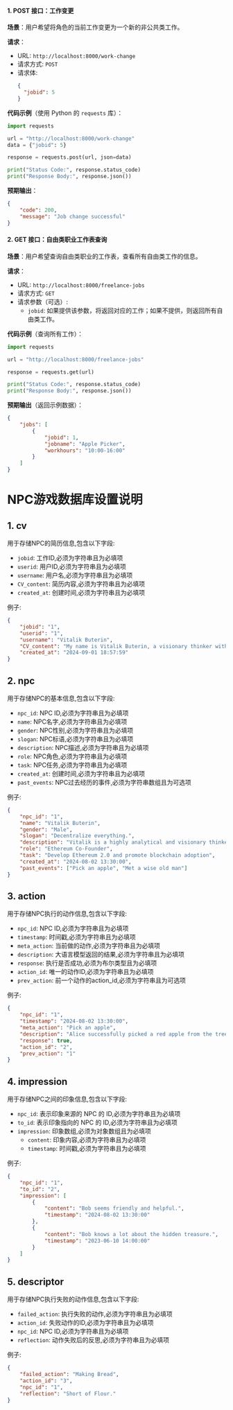 #### 1. **POST 接口：工作变更**

**场景**：用户希望将角色的当前工作变更为一个新的非公共类工作。

**请求**：
- URL: `http://localhost:8000/work-change`
- 请求方式: `POST`
- 请求体:
  ```json
  {
    "jobid": 5
  }
  ```

**代码示例**（使用 Python 的 `requests` 库）：

```python
import requests

url = "http://localhost:8000/work-change"
data = {"jobid": 5}

response = requests.post(url, json=data)

print("Status Code:", response.status_code)
print("Response Body:", response.json())
```

**预期输出**：
```json
{
    "code": 200,
    "message": "Job change successful"
}
```

#### 2. **GET 接口：自由类职业工作表查询**

**场景**：用户希望查询自由类职业的工作表，查看所有自由类工作的信息。

**请求**：
- URL: `http://localhost:8000/freelance-jobs`
- 请求方式: `GET`
- 请求参数（可选）:
  - `jobid`: 如果提供该参数，将返回对应的工作；如果不提供，则返回所有自由类工作。

**代码示例**（查询所有工作）：

```python
import requests

url = "http://localhost:8000/freelance-jobs"

response = requests.get(url)

print("Status Code:", response.status_code)
print("Response Body:", response.json())
```

**预期输出**（返回示例数据）：
```json
{
    "jobs": [
        {
            "jobid": 1,
            "jobname": "Apple Picker",
            "workhours": "10:00-16:00"
        }
    ]
}
```

# NPC游戏数据库设置说明

## 1. cv

用于存储NPC的简历信息,包含以下字段:

- `jobid`: 工作ID,必须为字符串且为必填项
- `userid`: 用户ID,必须为字符串且为必填项
- `username`: 用户名,必须为字符串且为必填项
- `CV_content`: 简历内容,必须为字符串且为必填项
- `created_at`: 创建时间,必须为字符串且为必填项

例子:
```json
{
    "jobid": "1",
    "userid": "1",
    "username": "Vitalik Buterin",
    "CV_content": "My name is Vitalik Buterin, a visionary thinker with a passion for innovative solutions and blockchain technology. As a teacher, my goal is to impart knowledge that transcends traditional boundaries, focusing on decentralized systems and how they can revolutionize industries. My background in creating Ethereum, one of the most influential blockchain platforms, equips me with a deep understanding of cryptography, smart contracts, and decentralized applications. I believe in fostering curiosity and critical thinking in my students, encouraging them to explore the vast potential of technology. My teaching philosophy revolves around problem-solving, creativity, and collaboration, where I guide students through hands-on projects and real-world challenges. With a strong foundation in mathematics and computer science, I strive to demystify complex topics and empower my students to become innovators in their own right.",
    "created_at": "2024-09-01 18:57:59"
}
```

## 2. npc

用于存储NPC的基本信息,包含以下字段:

- `npc_id`: NPC ID,必须为字符串且为必填项
- `name`: NPC名字,必须为字符串且为必填项
- `gender`: NPC性别,必须为字符串且为必填项
- `slogan`: NPC标语,必须为字符串且为必填项
- `description`: NPC描述,必须为字符串且为必填项
- `role`: NPC角色,必须为字符串且为必填项
- `task`: NPC任务,必须为字符串且为必填项
- `created_at`: 创建时间,必须为字符串且为必填项
- `past_events`: NPC过去经历的事件,必须为字符串数组且为可选项

例子:
```json
{
    "npc_id": "1",
    "name": "Vitalik Buterin",
    "gender": "Male",
    "slogan": "Decentralize everything.",
    "description": "Vitalik is a highly analytical and visionary thinker, known for his deep intellect and innovative approach to blockchain technology. He often delves into complex problems with a meticulous and logical mindset, always seeking new ways to push the boundaries of decentralized applications. His thoughtful and reflective nature allows him to foresee trends and developments in the industry, making him a pivotal figure in the crypto world.",
    "role": "Ethereum Co-Founder",
    "task": "Develop Ethereum 2.0 and promote blockchain adoption",
    "created_at": "2024-08-02 13:30:00",
    "past_events": ["Pick an apple", "Met a wise old man"]
}
```

## 3. action

用于存储NPC执行的动作信息,包含以下字段:

- `npc_id`: NPC ID,必须为字符串且为必填项
- `timestamp`: 时间戳,必须为字符串且为必填项
- `meta_action`: 当前做的动作,必须为字符串且为必填项
- `description`: 大语言模型返回的结果,必须为字符串且为必填项
- `response`: 执行是否成功,必须为布尔类型且为必填项
- `action_id`: 唯一的动作ID,必须为字符串且为必填项
- `prev_action`: 前一个动作的action_id,必须为字符串且为可选项

例子:
```json
{
    "npc_id": "1",
    "timestamp": "2024-08-02 13:30:00",
    "meta_action": "Pick an apple",
    "description": "Alice successfully picked a red apple from the tree.",
    "response": true,
    "action_id": "2",
    "prev_action": "1"
}
```

## 4. impression

用于存储NPC之间的印象信息,包含以下字段:

- `npc_id`: 表示印象来源的 NPC 的 ID,必须为字符串且为必填项
- `to_id`: 表示印象指向的 NPC 的 ID,必须为字符串且为必填项
- `impression`: 印象数组,必须为对象数组且为必填项
  - `content`: 印象内容,必须为字符串且为必填项
  - `timestamp`: 时间戳,必须为字符串且为必填项

例子:
```json
{
    "npc_id": "1",
    "to_id": "2",
    "impression": [
        {
            "content": "Bob seems friendly and helpful.",
            "timestamp": "2024-08-02 13:30:00"
        },
        {
            "content": "Bob knows a lot about the hidden treasure.",
            "timestamp": "2023-06-10 14:00:00"
        }
    ]
}
```

## 5. descriptor

用于存储NPC执行失败的动作信息,包含以下字段:

- `failed_action`: 执行失败的动作,必须为字符串且为必填项
- `action_id`: 失败动作的ID,必须为字符串且为必填项
- `npc_id`: NPC ID,必须为字符串且为必填项
- `reflection`: 动作失败后的反思,必须为字符串且为必填项

例子:
```json
{
    "failed_action": "Making Bread",
    "action_id": "3",
    "npc_id": "1",
    "reflection": "Short of Flour."
}
```
